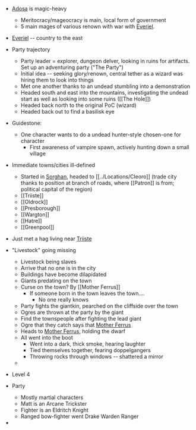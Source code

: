 * [Adosa](../Locations/Adosa.md) is magic-heavy
	* Meritocracy/mageocracy is main, local form of government
	* 5 main mages of various renown with war with [Everiel](../Locations/Everiel.md).
* [Everiel](../Locations/Everiel.md) -- country to the east

* Party trajectory
	* Party leader = explorer, dungeon delver, looking in ruins for artifacts. Set up an adventuring party ("The Party")
	* Initial idea -- seeking glory/renown, central tether as a wizard was hiring them to look into things
	* Met one another thanks to an undead stumbling into a demonstration
	* Headed south and east into the mountains, investigating the undead start as well as looking into some ruins ([[The Hole]])
	* Headed back north to the original PoC (wizard)
	* Headed back out to find a basilisk eye
* Guidestone:
	* One character wants to do a undead hunter-style chosen-one for character
		* First awareness of vampire spawn, actively hunting down a small village
* Immediate towns/cities ill-defined
	* Started in [Sorghan](../Locations/Sorghan.md), headed to [[../Locations/Cleoro]] (trade city thanks to position at branch of roads, where [[Patron]] is from; political capital of the region)
	* [[Triiste]]
	* [[Oldrock]]
	* [[Presborough]]
	* [[Wargton]]
	* [[Hatre]]
	* [[Greenpool]]
* Just met a hag living near [Triiste](Triiste)
* "Livestock" going missing
	* Livestock being slaves
	* Arrive that no one is in the city
	* Buildings have become dilapidated
	* Giants predating on the town
	* Curse on the town? By [[Mother Ferrus]]
		* If someone born in the town leaves the town....
			* No one really knows
	* Party fights the giantkin, pearched on the cliffside over the town
	* Ogres are thrown at the party by the giant
	* Find the townspeople after fighting the lead giant
	* Ogre that they catch says that [Mother Ferrus](Mother%20Ferrus)
	* Heads to [Mother Ferrus](Mother%20Ferrus), holding the dwarf
	* All went into the boot
		* Went into a dark, thick smoke, hearing laughter
		* Tied themselves together, fearing doppelgangers
		* Throwing rocks through windows -- shattered a mirror
	* 

* Level 4
* Party
	* Mostly martial characters
	* Matt is an Arcane Trickster
	* Fighter is an Eldritch Knight
	* Ranged bow-fighter went Drake Warden Ranger
* 